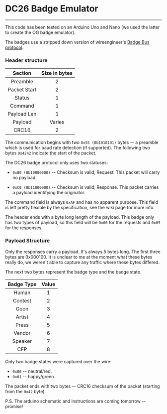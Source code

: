 # DC26 Badge Emulator
---
This code has been tested on an Arduino Uno and Nano (we used the latter to create
the OG badge emulator). 

The badges use a stripped down version of wireengineer's 
[Badge Bus protocol](https://github.com/Wireb/badge_bus/wiki).

### Header structure

Section  | Size in bytes
:---: | :---:
Preamble | 2
Packet Start | 2
Status | 1
Command | 1
Payload Len | 1
Payload | Varies
CRC16 | 2

The communication begins with two `0x55 (0b1010101)` bytes -- a preamble
which is used for baud rate detection (if supported). The following two
bytes `0x4242` indicate the start of the packet.

The DC26 badge protocol only uses two statuses:

   * `0x80 (0b10000000)` -- Checksum is valid; Request. This packet will carry
     no payload.

   * `0xC0 (0b11000000)` -- Checksum is valid; Response. This packet carries a
     payload identifying the originator.

The command field is always `0xAF` and has no apparent purpose. This field is 
left pretty flexible by the specification, see the wiki page for more info.

The header ends with a byte long length of the payload. This badge only has two
types of payload, so this field will be `0x00` for the requests and `0x05` for
the responses.

### Payload Structure

Only the responses carry a payload. It's always 5 bytes long. The first three
bytes are 0x000100. It is unclear to me at the moment what these bytes really do, 
we weren't able to capture any traffic where these bytes differed.

The next two bytes represent the badge type and the badge state.

Badge Type | Value
:---: | :---:
Human | 1
Contest | 2
Goon | 3
Artist | 4
Press | 5
Vendor | 6
Speaker | 7
CFP | 8

Only two badge states were captured over the wire:
  * `0x00` -- neutral/red.
  * `0x01` -- happy/green.

The packet ends with two bytes -- CRC16 checksum of the packet (starting from
the `0x42` byte).

P.S. The arduino schematic and instructions are coming tomorrow -- promise!
